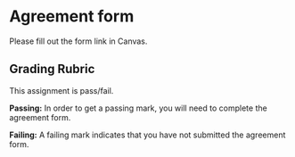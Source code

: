 # Agreement form

Please fill out the form link in Canvas.

## Grading Rubric

This assignment is pass/fail.

**Passing:** In order to get a passing mark, you will need to complete the agreement form.

**Failing:** A failing mark indicates that you have not submitted the agreement form.
